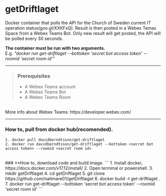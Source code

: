 # getDriftlaget
Docker container that polls the API for the Church of Sweden current IT operation status(goo.gl/XXKFxQ). Result is then posted in a Webex Temas Space from a Webex Teams Bot. Only new result will get posted, the API will be polled every 30 seconds. 

**The container must be run with two arguments.**
</br>
E.g. _"docker run get-driftlaget --bottoken 'secret bot access token' --roomid 'secret room id'"_
</br>

--- 
> ### Prerequisites
> - A Webex Teams account
> - A Webex Teams Bot
> - A Webex Teams Room
</br>
More info about Webex Teams: https://developer.webex.com/

---

### **How to, pull from docker hub(recomended).**
```
1. docker pull davidberndtsson/get-driftlaget
2. docker run davidberndtsson/get-driftlaget --bottoken <secret bot access token> --roomid <secret room id>
```
</br>
### **How to, download code and build image. 
```
1. Install docker, https://docs.docker.com/v17.12/install/
2. Open terminal or powershell. 
3. mkdir getDriftlaget
4. cd getDriftlaget
5. git clone https://github.com/naitmare01/getDriftlaget
6. docker build -t get-driftlaget .
7. docker run get-driftlaget --bottoken 'secret bot access token' --roomid 'secret room id'
```

